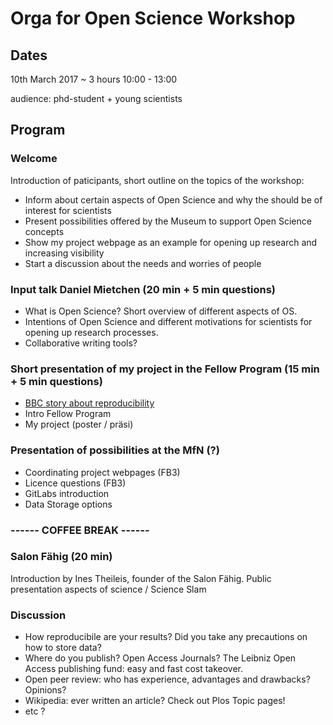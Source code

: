 # Orga for Open Science Workshop

## Dates
10th March 2017
~ 3 hours
10:00 - 13:00

audience: phd-student + young scientists

## Program
### Welcome
Introduction of paticipants, short outline on the topics of the workshop:

* Inform about certain aspects of Open Science and why the should be of interest for scientists
* Present possibilities offered by the Museum to support Open Science concepts
* Show my project webpage as an example for opening up research and increasing visibility
* Start a discussion about the needs and worries of people

### Input talk Daniel Mietchen (20 min + 5 min questions)
* What is Open Science? Short overview of different aspects of OS. 
* Intentions of Open Science and different motivations for scientists for opening up research processes.
* Collaborative writing tools?

### Short presentation of my project in the Fellow Program (15 min + 5 min questions)
* [BBC story about reproducibility](http://www.bbc.com/news/science-environment-39054778?SThisFB)
* Intro Fellow Program
* My project (poster / präsi)

### Presentation of possibilities at the MfN (?)
* Coordinating project webpages (FB3)
* Licence questions (FB3)
* GitLabs introduction
* Data Storage options

### ------ COFFEE BREAK ------ ###

### Salon Fähig (20 min)
Introduction by Ines Theileis, founder of the Salon Fähig. Public presentation aspects of science / Science Slam


### Discussion
* How reproducibile are your results? Did you take any precautions on how to store data?
* Where do you publish? Open Access Journals? The Leibniz Open Access publishing fund: easy and fast cost takeover.
* Open peer review: who has experience, advantages and drawbacks? Opinions?
* Wikipedia: ever written an article? Check out Plos Topic pages!
* etc ?


